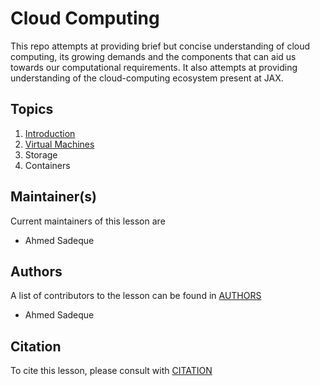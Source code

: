 # Cloud Computing
This repo attempts at providing brief but concise understanding of cloud computing, its growing demands and the components that can aid us towards our computational requirements. It also attempts at providing understanding of the cloud-computing ecosystem present at JAX.

## Topics
1. [Introduction](https://github.com/TheJacksonLaboratory/cloud-computing-for-genomics/blob/gh-pages/docs/Introduction.md)
2. [Virtual Machines](https://github.com/TheJacksonLaboratory/cloud-computing-for-genomics/blob/gh-pages/docs/VirtualMachines.md)
3. Storage
4. Containers


## Maintainer(s)

Current maintainers of this lesson are 
* Ahmed Sadeque


## Authors

A list of contributors to the lesson can be found in [AUTHORS](AUTHORS)
* Ahmed Sadeque

## Citation

To cite this lesson, please consult with [CITATION](CITATION)

[lesson-example]: https://carpentries.github.io/lesson-example
